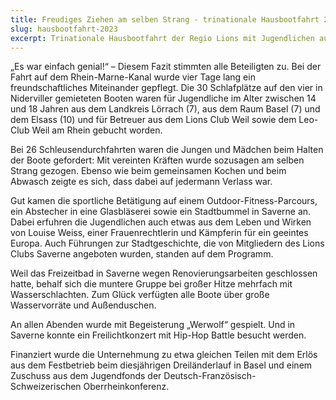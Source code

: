 ```yaml
---
title: Freudiges Ziehen am selben Strang - trinationale Hausbootfahrt 2023
slug: hausbootfahrt-2023
excerpt: Trinationale Hausbootfahrt der Regio Lions mit Jugendlichen aus den drei Nachbarländern / Förderung durch die Oberrheinkonferenz
---
```


„Es war einfach genial!“ – Diesem Fazit stimmten alle Beteiligten zu. Bei der Fahrt auf dem Rhein-Marne-Kanal wurde vier Tage lang ein freundschaftliches Miteinander gepflegt. Die 30 Schlafplätze auf den vier in Niderviller gemieteten Booten waren für Jugendliche im Alter zwischen 14 und 18 Jahren aus dem Landkreis Lörrach (7), aus dem Raum Basel (7) und dem Elsass (10) und für Betreuer aus dem Lions Club Weil sowie dem Leo-Club Weil am Rhein gebucht worden.

Bei 26 Schleusendurchfahrten waren die Jungen und Mädchen beim Halten der Boote gefordert: Mit vereinten Kräften wurde sozusagen am selben Strang gezogen. Ebenso wie beim gemeinsamen Kochen und beim Abwasch zeigte es sich, dass dabei auf jedermann Verlass war.

Gut kamen die sportliche Betätigung auf einem Outdoor-Fitness-Parcours, ein Abstecher in eine Glasbläserei sowie ein Stadtbummel in Saverne an. Dabei erfuhren die Jugendlichen auch etwas aus dem Leben und Wirken von Louise Weiss, einer Frauenrechtlerin und Kämpferin für ein geeintes Europa. Auch Führungen zur Stadtgeschichte, die von Mitgliedern des Lions Clubs Saverne angeboten wurden, standen auf dem Programm.

Weil das Freizeitbad in Saverne wegen Renovierungsarbeiten geschlossen hatte, behalf sich die muntere Gruppe bei großer Hitze mehrfach mit Wasserschlachten. Zum Glück verfügten alle Boote über große Wasservorräte und Außenduschen.

An allen Abenden wurde mit Begeisterung „Werwolf“ gespielt. Und in Saverne konnte ein Freilichtkonzert mit Hip-Hop Battle besucht werden.

Finanziert wurde die Unternehmung zu etwa gleichen Teilen mit dem Erlös aus dem Festbetrieb beim diesjährigen Dreiländerlauf in Basel und einem Zuschuss aus dem Jugendfonds der Deutsch-Französisch-Schweizerischen Oberrheinkonferenz.
